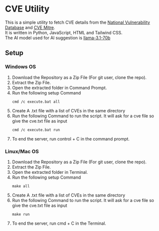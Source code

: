 # CVE Utility

This is a simple utility to fetch CVE details from the [National Vulnerability Database](https://nvd.nist.gov/) and [CVE Mitre](https://cve.mitre.org/). \
It is written in Python, JavaScript, HTML and Tailwind CSS. \
The AI model used for AI suggestion is [llama-3.1-70b](https://ai.meta.com/blog/meta-llama-3-1/)

## Setup

### Windows OS

1. Download the Repository as a Zip File (For git user, clone the repo).
2. Extract the Zip File.
3. Open the extracted folder in Command Prompt.
4. Run the following setup Command
   ```shell
   cmd /c execute.bat all
   ```
5. Create A .txt file with a list of CVEs in the same directory
6. Run the following Command to run the script. It will ask for a cve file so give the cve.txt file as input
    ```shell
    cmd /c execute.bat run
    ```
7. To end the server, run control + C in the command prompt.


### Linux/Mac OS
1. Download the Repository as a Zip File (For git user, clone the repo).
2. Extract the Zip File.
3. Open the extracted folder in Terminal.
4. Run the following setup Command
   ```shell
   make all
   ```
5. Create A .txt file with a list of CVEs in the same directory
6. Run the following Command to run the script. It will ask for a cve file so give the cve.txt file as input
    ```shell
    make run
    ```
7. To end the server, run cmd + C in the Terminal.
